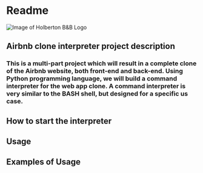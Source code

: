 # Readme
![Image of Holberton B&B Logo](https://s3.amazonaws.com/intranet-projects-files/holbertonschool-higher-level_programming+/263/HBTN-hbnb-Final.png)
## Airbnb clone interpreter project description
### This is a multi-part project which will result in a complete clone of the Airbnb website, both front-end and back-end. Using Python programming language, we will build a command interpreter for the web app clone. A command interpreter is very similar to the BASH shell, but designed for a specific us case.
## How to start the interpreter
## Usage
## Examples of Usage
